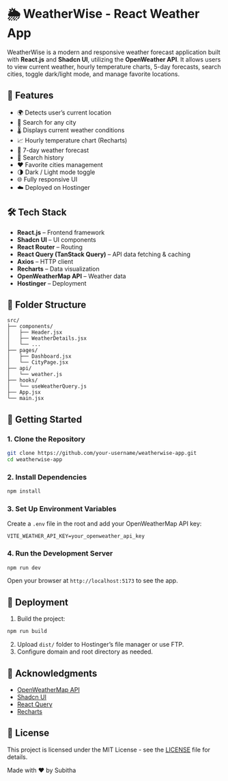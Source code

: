 
# 🌦️ WeatherWise - React Weather App

WeatherWise is a modern and responsive weather forecast application built with **React.js** and **Shadcn UI**, utilizing the **OpenWeather API**. It allows users to view current weather, hourly temperature charts, 5-day forecasts, search cities, toggle dark/light mode, and manage favorite locations.

## 🚀 Features

- 🌍 Detects user’s current location
- 🔎 Search for any city
- 🌡️ Displays current weather conditions
- 📈 Hourly temperature chart (Recharts)
- 📅 7-day weather forecast
- 💾 Search history
- ❤️ Favorite cities management
- 🌗 Dark / Light mode toggle
- 🌐 Fully responsive UI
- ☁️ Deployed on Hostinger

## 🛠️ Tech Stack

- **React.js** – Frontend framework
- **Shadcn UI** – UI components
- **React Router** – Routing
- **React Query (TanStack Query)** – API data fetching & caching
- **Axios** – HTTP client
- **Recharts** – Data visualization
- **OpenWeatherMap API** – Weather data
- **Hostinger** – Deployment

## 📂 Folder Structure

```
src/
├── components/
│   ├── Header.jsx
│   ├── WeatherDetails.jsx
│   └── ...
├── pages/
│   ├── Dashboard.jsx
│   └── CityPage.jsx
├── api/
│   └── weather.js
├── hooks/
│   └── useWeatherQuery.js
├── App.jsx
└── main.jsx
```

## 🔧 Getting Started

### 1. Clone the Repository

```bash
git clone https://github.com/your-username/weatherwise-app.git
cd weatherwise-app
```

### 2. Install Dependencies

```bash
npm install
```

### 3. Set Up Environment Variables

Create a `.env` file in the root and add your OpenWeatherMap API key:

```
VITE_WEATHER_API_KEY=your_openweather_api_key
```

### 4. Run the Development Server

```bash
npm run dev
```

Open your browser at `http://localhost:5173` to see the app.

## 🧪 Deployment

1. Build the project:

```bash
npm run build
```

2. Upload `dist/` folder to Hostinger’s file manager or use FTP.
3. Configure domain and root directory as needed.

## 🙌 Acknowledgments

- [OpenWeatherMap API](https://openweathermap.org/api)
- [Shadcn UI](https://ui.shadcn.com)
- [React Query](https://tanstack.com/query)
- [Recharts](https://recharts.org/)

## 📜 License

This project is licensed under the MIT License - see the [LICENSE](LICENSE) file for details.

Made with ❤️ by Subitha
